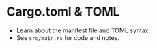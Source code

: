 # Cargo.toml & TOML

- Learn about the manifest file and TOML syntax.
- See `src/main.rs` for code and notes.
